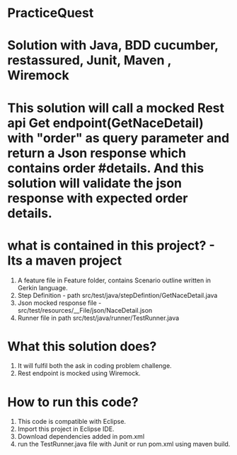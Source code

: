 # PracticeQuest 
# Solution with Java, BDD cucumber, restassured, Junit, Maven , Wiremock 
# This solution will call a mocked Rest api Get endpoint(GetNaceDetail) with "order" as query parameter  and return a Json response which contains order #details. And this solution will validate the json response with expected order details.

# what is contained in this project? - Its a maven project
1. A feature file in Feature folder, contains Scenario outline written in Gerkin language.
2. Step Definition - path src/test/java/stepDefintion/GetNaceDetail.java
3. Json mocked response file - src/test/resources/__File/json/NaceDetail.json
4. Runner file in path src/test/java/runner/TestRunner.java

# What this solution does?
1. It will fulfil both the ask in coding problem challenge.
2. Rest endpoint is mocked using Wiremock.

# How to run this code?
1. This code is compatible with Eclipse.
2. Import this project in Eclipse IDE.
3. Download dependencies added in pom.xml
4. run the TestRunner.java file with Junit or run pom.xml using maven build. 

